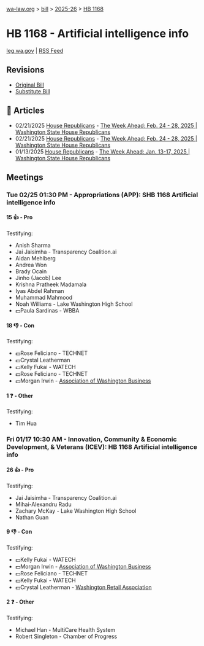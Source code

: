 [wa-law.org](/) > [bill](/bill/) > [2025-26](/bill/2025-26/) > [HB 1168](/bill/2025-26/hb/1168/)

# HB 1168 - Artificial intelligence info
[leg.wa.gov](https://app.leg.wa.gov/billsummary?BillNumber=1168&Year=2025&Initiative=false) | [RSS Feed](./rss.xml)

## Revisions
* [Original Bill](1/)
* [Substitute Bill](S/)

## 📰 Articles
* 02/21/2025 [House Republicans](/org/house_republicans/) - [The Week Ahead: Feb. 24 - 28, 2025 | Washington State House Republicans](http://houserepublicans.wa.gov/week/the-week-ahead-feb-24-28-2025/#:~:text=HB%201168)
* 02/21/2025 [House Republicans](/org/house_republicans/) - [The Week Ahead: Feb. 24 - 28, 2025 | Washington State House Republicans](https://houserepublicans.wa.gov/week/the-week-ahead-feb-24-28-2025/#:~:text=HB%201168)
* 01/13/2025 [House Republicans](/org/house_republicans/) - [The Week Ahead: Jan. 13-17, 2025 | Washington State House Republicans](https://houserepublicans.wa.gov/week/the-week-ahead-jan-13-17-2025/#:~:text=HB%201168)

## Meetings
### Tue 02/25 01:30 PM - Appropriations (APP): SHB 1168 Artificial intelligence info
#### 15 👍 - Pro
Testifying:
* Anish Sharma
* Jai Jaisimha - Transparency Coalition.ai
* Aidan Mehlberg
* Andrea Won
* Brady Ocain
* Jinho (Jacob) Lee
* Krishna Pratheek Madamala
* Iyas Abdel Rahman
* Muhammad Mahmood
* Noah Williams - Lake Washington High School
* 💵Paula Sardinas - WBBA

#### 18 👎 - Con
Testifying:
* 💵Rose Feliciano - TECHNET
* 💵Crystal Leatherman
* 💵Kelly Fukai - WATECH
* 💵Rose Feliciano - TECHNET
* 💵Morgan Irwin - [Association of Washington Business](/org/association_of_washington_business/)

#### 1 ❓ - Other
Testifying:
* Tim Hua

### Fri 01/17 10:30 AM - Innovation, Community & Economic Development, & Veterans (ICEV): HB 1168 Artificial intelligence info
#### 26 👍 - Pro
Testifying:
* Jai Jaisimha - Transparency Coalition.ai
* Mihai-Alexandru Radu
* Zachary McKay - Lake Washington High School
* Nathan Guan

#### 9 👎 - Con
Testifying:
* 💵Kelly Fukai - WATECH
* 💵Morgan Irwin - [Association of Washington Business](/org/association_of_washington_business/)
* 💵Rose Feliciano - TECHNET
* 💵Kelly Fukai - WATECH
* 💵Crystal Leatherman - [Washington Retail Association](/org/washington_retail_association/)

#### 2 ❓ - Other
Testifying:
* Michael Han - MultiCare Health System
* Robert Singleton - Chamber of Progress
